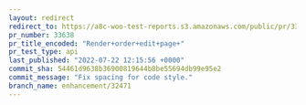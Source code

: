 ```yaml
---
layout: redirect
redirect_to: https://a8c-woo-test-reports.s3.amazonaws.com/public/pr/33638/api/index.html
pr_number: 33638
pr_title_encoded: "Render+order+edit+page+"
pr_test_type: api
last_published: "2022-07-22 12:15:56 +0000"
commit_sha: 54461d9638b36900819644b8be55694db99e95e2
commit_message: "Fix spacing for code style."
branch_name: enhancement/32471
---
```

